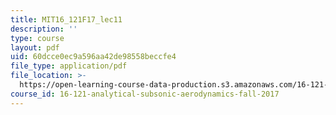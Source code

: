 ```yaml
---
title: MIT16_121F17_lec11
description: ''
type: course
layout: pdf
uid: 60dcce0ec9a596aa42de98558beccfe4
file_type: application/pdf
file_location: >-
  https://open-learning-course-data-production.s3.amazonaws.com/16-121-analytical-subsonic-aerodynamics-fall-2017/60dcce0ec9a596aa42de98558beccfe4_MIT16_121F17_lec11.pdf
course_id: 16-121-analytical-subsonic-aerodynamics-fall-2017
---
```

